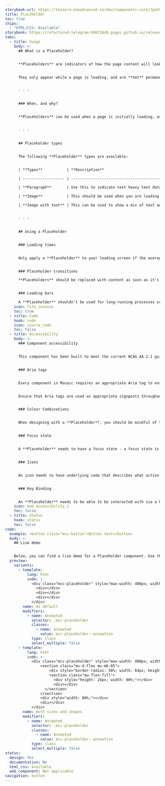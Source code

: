 ```yaml
---
storybook-url: https://tessera.oneadvanced.io/dev/components-core/?path=/docs/html-button--as-default
title: Placeholder
toc: true
chips:
  - "HTML/CSS: Available"
storybook: https://refactored-telegram-b90726d9.pages.github.io/release/?path=/docs/components-placeholder-introduction
tabs:
  - title: Usage
    body: >-
      ## What is a Placeholder?


      **Placeholders** are indicators of how the page content will look once data has fully loaded - they give a quick preview of what the page will end up looking like, but without specific details. You can think of them like small loading screens for each individual component.


      They only appear while a page is loading, and are **not** permanent stand-ins for pages that aren't ready for the user to use.


      - - -


      ### When, and why?


      **Placeholders** can be used when a page is initially loading, as long as it has more than one element. They should also only be used when a page typically takes more than 0.3s to load on an average connection. Using a **Placeholder** will give a perception of a shorter wait time, and let the user know that the system is busy loading the content and hasn't frozen.


      - - -


      ## Placeholder types


      The following **Placeholder** types are available:


      | **Types**           | **Description**                                   |

      | ------------------- | ------------------------------------------------- |

      | **Paragraph**       | Use this to indicate text heavy text data loading |

      | **Image**           | This should be used when you are loading imagery  |

      | **Image with text** | This can be used to show a mix of text and imagery |


      - - -


      ## Using a Placeholder


      ### Loading times


      Only apply a **Placeholder** to your loading screen if the average load time is longer than 0.3seconds. You should only use a **Placeholder** when the page has more than one item to load at a time. Using them on smaller pages with little content will be arbitrary and are unlikely to impact the user's perception of load times.


      ### Placeholder transitions

      **Placeholders** should be replaced with content as soon as it's available for loading, rather than waiting until all content is available and showing everything at once. If the page gradually loads in, the page looks like it's loading faster. It makes little sense to make the user wait for all pieces of content to be available at once - after all, they may only be looking for the piece of content that loads first.


      ### Loading bars

      A **Placeholder** shouldn’t be used for long-running processes or background processes (e.g. importing data or exporting reports). Use a [**Progress indicator**](/components/progress-bar) for that instead.
    icon: file_invoice
    toc: true
  - title: Code
    hook: code
    icon: source_code
    toc: false
  - title: Accessibility
    body: >-
      ### Component accessibility


      This component has been built to meet the current WCAG AA 2.1 guidelines. We also test these components against the guidelines before release.


      ### Aria tags


      Every component in Mosaic requires an appropriate Aria tag to ensure that screen readers can effectively parse the page. Aria tags are provided as part of Mosaic. Please do not override these without good reason.


      Ensure that Aria tags are used as appropriate signposts throughout the product.


      ### Colour Combinations


      When designing with a **Placeholder**, you should be mindful of the colour combinations you are using. The components have been designed with this in mind, but if you are using colours that are not part of the default component, please ensure that there is a clear colour contrast within the parts of the component and between the **Placeholder** and the background it is on. To check the contrast, please use [WebAIM's contrast checker](https://webaim.org/resources/contrastchecker/).


      ### Focus state


      A **Placeholder** needs to have a focus state - a focus state is when you tab into an element to interact with it. Ensure that users can use their keyboard to focus on the **Placeholder**.


      ### Icons


      An icon needs to have underlying code that describes what action the icon takes. the labels should be specific - for example, 'bin' icon for delete should be labelled 'delete'. not 'bin'.


      ### Key Binding


      An **Placeholder** needs to be able to be interacted with via a keyboard. Where possible we will provide key-binds within our Mosaic component or there will be default HTML ones. If this isn't the case then please implement logical key-binds for all intractable components.
    icon: web_accessibility_1
    toc: false
  - title: Status
    hook: status
    toc: false
code:
  example: <button class="mcc-button">Button text</button>
  body: >-
    ## Live demo


    Below, you can find a live demo for a Placeholder component. Use the drop-down menus and radio buttons to view the different types and modifiers.
  preview:
    variants:
      - template:
          lang: html
          code: |-
            <div class="mcc-placeholder" style="max-width: 400px; width: 100%">
              <div></div>
              <div></div>
              <div></div>
            </div>
        name: As default
        modifiers:
          - name: Animated
            selector: .mcc-placeholder
            classes:
              - name: Animated
                value: mcc-placeholder--animation
            type: class
            select_multiple: false
      - template:
          lang: html
          code: >-
            <div class="mcc-placeholder" style="max-width: 400px; width: 100%">
                <section class="mu-d-flex mu-mb-05">
                    <div style="border-radius: 50%; width: 64px; height: 64px;"></div>
                    <section class="mu-flex-fill">
                      <div style="height: 24px; width: 80%;"></div>
                      <div></div>
                  </section>
                </section>
                <div style="width: 80%;"></div>
                <div></div>
            </div>
        name: With sizes and shapes
        modifiers:
          - name: Animated
            selector: .mcc-placeholder
            classes:
              - name: Animated
                value: mcc-placeholder--animation
            type: class
            select_multiple: false
status:
  design: Yes
  documentation: No
  html_css: Available
  web_component: Not applicable
navigation: button
---
```

